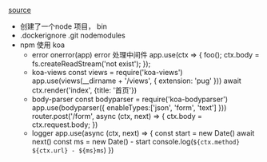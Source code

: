 [source](https://github.com/koala-coding/dockerstudy)

- 创建了一个node 项目， bin
- .dockerignore
  .git nodemodules
- npm 使用 koa
  - error
    onerror(app)
    error 处理中间件
    app.use(ctx => {
      foo();
      ctx.body = fs.createReadStream('not exist');
    });
  - koa-views
    const views = require('koa-views')
    app.use(views(__dirname + '/views', {
      extension: 'pug'
    }))
    await ctx.render('index', {title: '首页'})
  - body-parser
    const bodyparser = require('koa-bodyparser')
    app.use(bodyparser({
      enableTypes:['json', 'form', 'text']
    }))
    router.post('/form', async (ctx, next) => {
      ctx.body = ctx.request.body;
    })
  - logger
    app.use(async (ctx, next) => {
      const start = new Date()
      await next()
      const ms = new Date() - start
      console.log(`${ctx.method} ${ctx.url} - ${ms}ms`)
    })
  

